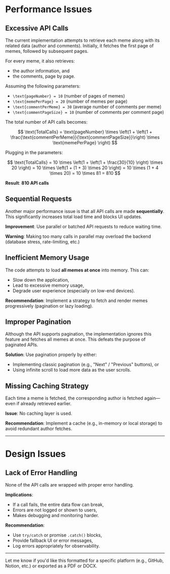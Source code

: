 # Performance Issues

## Excessive API Calls

The current implementation attempts to retrieve each meme along with its related data (author and comments).
Initially, it fetches the first page of memes, followed by subsequent pages.

For every meme, it also retrieves:

* the author information, and
* the comments, page by page.

Assuming the following parameters:

* `\text{pageNumber} = 10` (number of pages of memes)
* `\text{memePerPage} = 20` (number of memes per page)
* `\text{commentPerMeme} = 30` (average number of comments per meme)
* `\text{commentPageSize} = 10` (number of comments per comment page)

The total number of API calls becomes:

$$
\text{TotalCalls} = \text{pageNumber} \times \left(1 + \left(1 + \frac{\text{commentPerMeme}}{\text{commentPageSize}}\right) \times \text{memePerPage} \right)
$$

Plugging in the parameters:

$$
\text{TotalCalls} = 10 \times \left(1 + \left(1 + \frac{30}{10} \right) \times 20 \right) = 10 \times \left(1 + (1 + 3) \times 20 \right) = 10 \times (1 + 4 \times 20) = 10 \times 81 = 810
$$

**Result**: **810 API calls**

## Sequential Requests

Another major performance issue is that all API calls are made **sequentially**.
This significantly increases total load time and blocks UI updates.

**Improvement**: Use parallel or batched API requests to reduce waiting time.

**Warning**: Making too many calls in parallel may overload the backend (database stress, rate-limiting, etc.)

## Inefficient Memory Usage

The code attempts to load **all memes at once** into memory.
This can:

* Slow down the application,
* Lead to excessive memory usage,
* Degrade user experience (especially on low-end devices).

**Recommendation**: Implement a strategy to fetch and render memes progressively (pagination or lazy loading).

## Improper Pagination

Although the API supports pagination, the implementation ignores this feature and fetches all memes at once.
This defeats the purpose of paginated APIs.

**Solution**:
Use pagination properly by either:

* Implementing classic pagination (e.g., "Next" / "Previous" buttons), or
* Using infinite scroll to load more data as the user scrolls.

## Missing Caching Strategy

Each time a meme is fetched, the corresponding author is fetched again—even if already retrieved earlier.

**Issue**: No caching layer is used.

**Recommendation**: Implement a cache (e.g., in-memory or local storage) to avoid redundant author fetches.

---

# Design Issues

## Lack of Error Handling

None of the API calls are wrapped with proper error handling.

**Implications**:

* If a call fails, the entire data flow can break,
* Errors are not logged or shown to users,
* Makes debugging and monitoring harder.

**Recommendation**:

* Use `try/catch` or promise `.catch()` blocks,
* Provide fallback UI or error messages,
* Log errors appropriately for observability.

---

Let me know if you'd like this formatted for a specific platform (e.g., GitHub, Notion, etc.) or exported as a PDF or DOCX.

